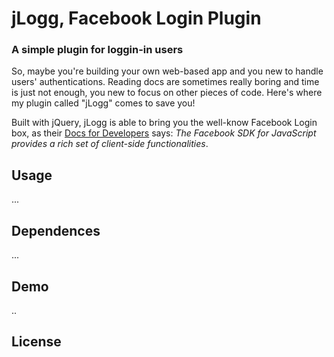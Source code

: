 # jLogg, Facebook Login Plugin

### A simple plugin for loggin-in users

So, maybe you're building your own web-based app and you new to handle users' authentications. Reading docs are sometimes really boring and time is just not enough, you new to focus on other pieces of code. Here's where my plugin called "jLogg" comes to save you!

Built with jQuery, jLogg is able to bring you the well-know Facebook Login box, as their [Docs for Developers](https://developers.facebook.com/docs/javascript) says: *The Facebook SDK for JavaScript provides a rich set of client-side functionalities*.

## Usage

...

## Dependences

...

## Demo

..

## License